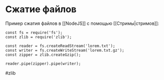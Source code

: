 # Сжатие файлов
Пример сжатия файлов в [[NodeJS]] с помощью [[Стримы|стримов]]:

```
const fs = require('fs');
const zlib = require('zlib');

const reader = fs.createReadStream('lorem.txt');
const writer = fs.createWriteStream('lorem.txt.gz');
const zipper = zlib.createGzip();

reader.pipe(zipper).pipe(writer);
```

#zlib